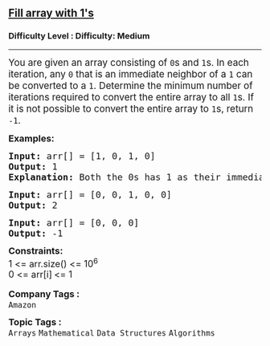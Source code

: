 <h2><a href="https://www.geeksforgeeks.org/problems/fill-array-by-1s0920/1?page=4&difficulty=Medium&status=unsolved,attempted&sortBy=accuracy">Fill array with 1's</a></h2><h3>Difficulty Level : Difficulty: Medium</h3><hr><div class="problems_problem_content__Xm_eO"><p><span style="font-size: 14pt;">You are given an array consisting of <code>0</code>s and <code>1</code>s. In each iteration, any <code>0</code> that is an immediate neighbor of a <code>1</code> can be converted to a <code>1</code>. Determine the minimum number of iterations required to convert the entire array to all <code>1</code>s. If it is not possible to convert the entire array to <code>1</code>s, return <code>-1</code>.</span></p>
<p><span style="font-size: 18px;"><strong>Examples:</strong></span></p>
<pre><span style="font-size: 18px;"><strong>Input: </strong>arr[] = [1, 0, 1, 0]
<strong>Output: </strong>1
<strong>Explanation: </strong>Both the 0s has 1 as their immediate neighbour. So, only one iteration is required to fill the array with 1.</span></pre>
<pre><span style="font-size: 18px;"><strong>Input: </strong>arr[] = [0, 0, 1, 0, 0]</span>
<span style="font-size: 18px;"><strong>Output:</strong> 2</span></pre>
<pre><span style="font-size: 18px;"><strong>Input: </strong>arr[] = [0, 0, 0]</span>
<span style="font-size: 18px;"><strong>Output: </strong>-1</span></pre>
<p><span style="font-size: 18px;"><strong>Constraints:</strong><br>1 &lt;= arr.size() &lt;= 10<sup>6</sup><br>0 &lt;= arr[i]<sub>&nbsp;</sub>&lt;= 1</span></p></div><p><span style=font-size:18px><strong>Company Tags : </strong><br><code>Amazon</code>&nbsp;<br><p><span style=font-size:18px><strong>Topic Tags : </strong><br><code>Arrays</code>&nbsp;<code>Mathematical</code>&nbsp;<code>Data Structures</code>&nbsp;<code>Algorithms</code>&nbsp;